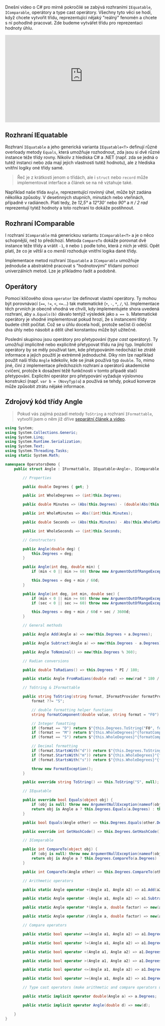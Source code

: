 <!-- dcterms:title = C# pro mírně pokročilé: IEquatable, IComparable a operátory -->
<!-- dcterms:abstract = Dnešní video o C# pro mírně pokročilé se zabývá rozhraními IEquatable, IComparable, operátory a type cast operátory. Všechny tyto věci se hodí, když chcete vytvořit třídu, reprezentující nějaký "reálný" fenomén a chcete s ní pohodlně pracovat. Zde budeme vytvářet třídu pro reprezentaci hodnoty úhlu. -->
<!-- dcterms:creator = Michal Altair Valášek -->
<!-- x4w:pictureUrl = /perex-pictures/20211216-csharp-oper.jpg -->
<!-- x4w:pictureWidth = 150 -->
<!-- x4w:pictureHeight = 150 -->
<!-- x4w:coverUrl = /cover-pictures/20211216-csharp-oper.jpg-->
<!-- x4w:category = Z-TECH -->
<!-- x4w:category = IT -->
<!-- x4w:serial = C# pro mírně pokročilé -->
<!-- dcterms:date = 2021-12-16 -->

Dnešní video o C# pro mírně pokročilé se zabývá rozhraními `IEquatable`, `IComparable`, operátory a type cast operátory. Všechny tyto věci se hodí, když chcete vytvořit třídu, reprezentující nějaký "reálný" fenomén a chcete s ní pohodlně pracovat. Zde budeme vytvářet třídu pro reprezentaci hodnoty úhlu.

<div style="position:relative;padding-top:56.25%;">
  <iframe src="https://www.youtube-nocookie.com/embed/0Qn_S9sCR4g" frameborder="0" allowfullscreen allow="accelerometer; autoplay; encrypted-media; gyroscope; picture-in-picture" style="position:absolute;top:0;left:0;width:100%;height:100%;"></iframe>
</div>

## Rozhraní IEquatable

Rozhraní `IEquatable` a jeho generická varianta `IEquatable<T>` definují různé overloady metody `Equals`, která umožňuje rozhodnout, zda jsou si dvě různé instance téže třídy rovny. Nikoliv z hlediska C# a .NET (např. zda se jedná o tutéž instanci nebo zda mají jejich vlastnosti tutéž hodnotu), ale z hlediska vnitřní logiky oné třídy samé.

> Řeč je z krátkosti jenom o třídách, ale i `struct` nebo `record` může implementovat interface a článek se na ně vztahuje také.

Například naše třída `Angle`, reprezentující rovinný úhel, může být zadána několika způsoby. V desetinných stupních, minutách nebo vteřinách, případně v radiánech. Platí tedy, že _12,5°_ a _12°30'_ nebo _90°_ a _&pi; / 2 rad_ reprezentují tytéž hodnoty a toto rozhraní to dokáže postihnout.

## Rozhraní IComparable

I rozhraní `IComparable` má generickou variantu `IComparable<T>` a je o něco schopnější, než to předchozí. Metoda `CompareTo` dokáže porovnat dvě instance téže třídy a vrátit `-1`, `0` nebo `1` podle toho, která z nich je větší. Opět platí, že co je _větší_ a co _menší_ rozhoduje vnitřní logika dané třídy.

Implementace metod rozhraní `IEquatable` a `IComparable` umožňuje jednoduše a abstraktně pracovat s "hodnotovými" třídami pomocí univerzálních metod. Lze je příkladmo řadit a podobně.

## Operátory

Pomocí klíčového slova `operator` lze definovat vlastní operátory. Ty mohou být porovnávací (`==`, `!=`, `<`, `<=`...) tak matematické (`+`, `-`, `*`, `/`, `%`). Implementace těch prvních je obecně vhodná ve chvíli, kdy implementujete shora uvedená rozhraní, aby `a.Equals(b)` dávalo tentýž výsledek jako `a == b`. Matematické operátory je vhodné implementovat pokud hrozí, že s instancemi třídy budete chtít počítat. Což se u úhlu docela hodí, protože sečíst či odečíst dva úhly nebo násobit a dělit úhel konstantou může být užitečné.

Poslední skupinou jsou operátory pro přetypování (_type cast_ operátory). Ty umožňují implicitně nebo explicitně přetypovat třídu na jiný typ. Implicitní operátory by se měly používat tam, kde přetypováním nedochází ke ztrátě informace a jejich použití je extrémně jednoduché. Díky nim lze například použít naši třídu `Angle` kdekoliv, kde se jinak používá typ `double`. To, mimo jiné, činí z implementace předchozích rozhraní a operátorů akademické cvičení, protože k dosažení téžě funkčnosti v tomto případě stačí přetypování. Explicitní operátor pro přetypování vyžaduje výslovnou konstrukci (např. `var b = (NovyTyp)a`) a používá se tehdy, pokud konverze může způsobit ztrátu nějaké informace.

## Zdrojový kód třídy Angle

> Pokud vás zajímá pozadí metody `ToString` a rozhraní `IFormattable`, vytvořil jsem o něm již dříve [separátní článek a video](https://www.altair.blog/2021/09/csharp-format).

```csharp
using System;
using System.Collections.Generic;
using System.Linq;
using System.Runtime.Serialization;
using System.Text;
using System.Threading.Tasks;
using static System.Math;

namespace OperatorsDemo {
    public struct Angle : IFormattable, IEquatable<Angle>, IComparable, IComparable<Angle> {

        // Properties

        public double Degrees { get; }

        public int WholeDegrees => (int)this.Degrees;

        public double Minutes => (Abs(this.Degrees) - (double)Abs(this.WholeDegrees)) * 60d;

        public int WholeMinutes => Abs((int)this.Minutes);

        public double Seconds => (Abs(this.Minutes) - Abs(this.WholeMinutes)) * 60d;

        public int WholeSeconds => (int)this.Seconds;

        // Constructors

        public Angle(double deg) {
            this.Degrees = deg;
        }

        public Angle(int deg, double min) {
            if (min < 0 || min >= 60) throw new ArgumentOutOfRangeException(nameof(min));

            this.Degrees = deg + min / 60d;
        }

        public Angle(int deg, int min, double sec) {
            if (min < 0 || min >= 60) throw new ArgumentOutOfRangeException(nameof(min));
            if (sec < 0 || sec >= 60) throw new ArgumentOutOfRangeException(nameof(sec));

            this.Degrees = deg + min / 60d + sec / 3600d;
        }

        // General methods

        public Angle Add(Angle a) => new(this.Degrees + a.Degrees);

        public Angle Subtract(Angle a) => new(this.Degrees - a.Degrees);

        public Angle ToNominal() => new(this.Degrees % 360);

        // Radian conversions

        public double ToRadians() => this.Degrees * PI / 180;

        public static Angle FromRadians(double rad) => new(rad * 180 / PI);

        // ToString & IFormattable

        public string ToString(string format, IFormatProvider formatProvider) {
            format ??= "S";

            // double formatting helper functions
            string formatComponent(double value, string format = "F0") => (value < 10 ? "0" : string.Empty) + value.ToString(format.Length == 1 ? "F" : "F" + format[1..], formatProvider);

            // Integer fomatting
            if (format == "D") return $"{this.Degrees.ToString("F0", formatProvider)}°";
            if (format == "M") return $"{this.WholeDegrees}°{formatComponent(this.Minutes)}'";
            if (format == "S") return $"{this.WholeDegrees}°{formatComponent(this.WholeMinutes)}'{formatComponent(this.Seconds)}\"";

            // Decimal formatting
            if (format.StartsWith("d")) return $"{this.Degrees.ToString("F", formatProvider)}°";
            if (format.StartsWith("m")) return $"{this.WholeDegrees}°{formatComponent(this.Minutes, format)}'";
            if (format.StartsWith("s")) return $"{this.WholeDegrees}°{formatComponent(this.WholeMinutes)}'{formatComponent(this.Seconds, format)}\"";

            throw new FormatException();
        }

        public override string ToString() => this.ToString("S", null);

        // IEquatable

        public override bool Equals(object obj) {
            if (obj is null) throw new ArgumentNullException(nameof(obj));
            return obj is Angle a ? this.Degrees.Equals(a.Degrees) : throw new ArgumentException(null, nameof(obj));
        }

        public bool Equals(Angle other) => this.Degrees.Equals(other.Degrees);

        public override int GetHashCode() => this.Degrees.GetHashCode();

        // IComparable

        public int CompareTo(object obj) {
            if (obj is null) throw new ArgumentNullException(nameof(obj));
            return obj is Angle a ? this.Degrees.CompareTo(a.Degrees) : throw new ArgumentException(null, nameof(obj));
        }

        public int CompareTo(Angle other) => this.Degrees.CompareTo(other.Degrees);

        // Arithmetic operators

        public static Angle operator +(Angle a1, Angle a2) => a1.Add(a2);

        public static Angle operator -(Angle a1, Angle a2) => a1.Subtract(a2);

        public static Angle operator *(Angle a, double factor) => new(a.Degrees * factor);

        public static Angle operator /(Angle a, double factor) => new(a.Degrees / factor);

        // Compare operators

        public static bool operator ==(Angle a1, Angle a2) => a1.Degrees == a2.Degrees;

        public static bool operator !=(Angle a1, Angle a2) => a1.Degrees != a2.Degrees;

        public static bool operator <(Angle a1, Angle a2) => a1.Degrees < a2.Degrees;

        public static bool operator >(Angle a1, Angle a2) => a1.Degrees > a2.Degrees;

        public static bool operator <=(Angle a1, Angle a2) => a1.Degrees <= a2.Degrees;

        public static bool operator >=(Angle a1, Angle a2) => a1.Degrees >= a2.Degrees;

        // Type cast operators (make arithmetic and compare operators unnecessary)

        public static implicit operator double(Angle a) => a.Degrees;

        public static implicit operator Angle(double d) => new(d);

    }
}
```